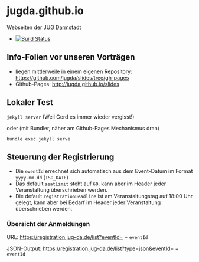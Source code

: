 # jugda.github.io

Webseiten der [JUG Darmstadt](http://www.jug-da.de)

* [![Build Status](https://travis-ci.org/jugda/jugda.github.io.svg?branch=master)](https://travis-ci.org/jugda/jugda.github.io)

## Info-Folien vor unseren Vorträgen
- liegen mittlerweile in einem eigenen Repository: https://github.com/jugda/slides/tree/gh-pages
- Github-Pages: http://jugda.github.io/slides

## Lokaler Test

`jekyll server` (Weil Gerd es immer wieder vergisst!)

oder (mit Bundler, näher am Github-Pages Mechanismus dran)

`bundle exec jekyll serve`


## Steuerung der Registrierung

- Die `eventId` errechnet sich automatisch aus dem Event-Datum im Format `yyyy-mm-dd` (`ISO_DATE`)
- Das default `seatLimit` steht auf `60`, kann aber im Header jeder Veranstaltung überschrieben werden.
- Die default `registrationDeadline` ist am Veranstaltungstag auf 18:00 Uhr gelegt, kann aber bei Bedarf im Header jeder Veranstaltung überschrieben werden.

### Übersicht der Anmeldungen

URL: https://registration.jug-da.de/list?eventId= + `eventId`

JSON-Output: https://registration.jug-da.de/list?type=json&eventId= + `eventId`
